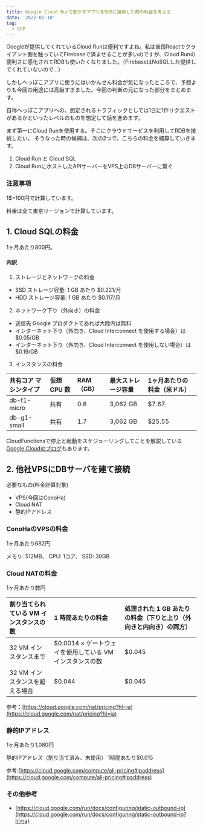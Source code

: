 ```yaml
---
title: Google Cloud Runで動かすアプリをRDBに接続した際の料金を考える
date: '2022-01-10'
tag:
  - GCP
---
```


Googleが提供してくれているCloud Runは便利ですよね。私は普段Reactでクライアント側を触っていてFirebaseで済ませることが多いのですが、Cloud Runの便利さに感化されてRDBも使いたくなりました。（FirebaseはNoSQLしか提供してくれていないので...）

しかしへっぽこアプリに使うにはいかんせん料金が気になったところで、予想よりも今回の用途には高級すぎました。今回の判断の元になった部分をまとめます。

自称へっぽこアプリへの、想定されるトラフィックとしては1日に1件リクエストがあるかといったレベルのものを想定して話を進めます。

まず第一にCloud Runを使用する。そこにクラウドサービスを利用してRDBを接続したい。
そうなった時の候補は、次の2つで、こちらの料金を概算していきます。
1. Cloud Run と Cloud SQL
2. Cloud RunにホストしたAPIサーバーをVPS上のDBサーバーに繋ぐ




### 注意事項
1$=100円で計算しています。

料金は全て東京リージョンで計算しています。


## **1. Cloud SQLの料金**
1ヶ月あたり800円。

#### 内訳
1. ストレージとネットワークの料金
  * SSD ストレージ容量: 1 GB あたり $0.221/月
  * HDD ストレージ容量: 1 GB あたり $0.117/月
2. ネットワーク下り（外向き）の料金
  * 送信先 Google プロダクトであれば大陸内は無料
  * インターネット下り（外向き、Cloud Interconnect を使用する場合）は$0.05/GB
  * インターネット下り（外向き、Cloud Interconnect を使用しない場合）は$0.19/GB
3. インスタンスの料金

| 共有コア マシンタイプ | 仮想 CPU 数 |RAM（GB） |最大ストレージ容量|1ヶ月あたりの料金（米ドル）
|:-----------|:------------|:------------|:------------|:------------|
| db-f1-micro | 共有  | 0.6 | 3,062 GB | $7.67 |
| db-g1-small | 共有  | 1.7 | 3,062 GB | $25.55 |



CloudFunctionsで停止と起動をスケジューリングしてことを解説している[Google Cloudのブログ](https://cloud.google.com/blog/ja/topics/developers-practitioners/lower-development-costs-schedule-cloud-sql-instances-start-and-stop)もあります。


## **2. 他社VPSにDBサーバを建て接続**
必要なもの(料金計算対象)
* VPS(今回はConoHa)
* Cloud NAT
* 静的IPアドレス


### **ConoHaのVPSの料金**
1ヶ月あたり682円

メモリ: 512MB、
CPU: 1コア、
SSD: 30GB


### **Cloud NATの料金**
1ヶ月あたり数円

| 割り当てられている VM インスタンスの数 | 1 時間あたりの料金 | 処理された 1 GB あたりの料金（下りと上り（外向きと内向き）の両方） |
|:-----------|:------------|:------------|
| 32 VM インスタンスまで | $0.0014 × ゲートウェイを使用している VM インスタンスの数 | $0.045   |
|32 VM インスタンスを超える場合|$0.044|	$0.045

参考：[https://cloud.google.com/nat/pricing?hl=ja](https://cloud.google.com/nat/pricing?hl=ja)


### **静的IPアドレス**
1ヶ月あたり1,080円

静的IPアドレス（割り当て済み、未使用）	1時間あたり$0.015

参考:[https://cloud.google.com/compute/all-pricing#ipaddress](https://cloud.google.com/compute/all-pricing#ipaddress)


### その他参考
- [https://cloud.google.com/run/docs/configuring/static-outbound-ip](https://cloud.google.com/run/docs/configuring/static-outbound-ip?hl=ja)
